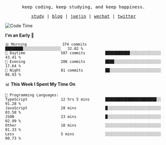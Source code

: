 <p align="center">
  <samp>
    <span>keep coding, keep studying, and keep happiness.</span>
  </samp>
</p>

<p align="center">
  <samp>
    <a href="https://github.com/ouduidui/fe-study">study</a> |
    <a href="https://deweyou.me">blog</a>  |
    <a href="https://juejin.cn/user/4309700183594366">juejin</a> |
    <a href="https://user-images.githubusercontent.com/54696834/165071004-6509e3f2-90c3-448c-9d92-3da42b0c2021.jpeg">wechat</a> |
    <a href="https://twitter.com/ouduidui">twitter</a>
  </samp>
</p>

<!--START_SECTION:waka-->
![Code Time](http://img.shields.io/badge/Code%20Time-3%2C746%20hrs%2019%20mins-blue)

**I'm an Early 🐤** 

```text
🌞 Morning                374 commits         ████████░░░░░░░░░░░░░░░░░   32.02 % 
🌆 Daytime                507 commits         ███████████░░░░░░░░░░░░░░   43.41 % 
🌃 Evening                206 commits         ████░░░░░░░░░░░░░░░░░░░░░   17.64 % 
🌙 Night                  81 commits          ██░░░░░░░░░░░░░░░░░░░░░░░   06.93 % 
```


📊 **This Week I Spent My Time On** 

```text
💬 Programming Languages: 
TypeScript               12 hrs 5 mins       ███████████████████████░░   91.28 % 
JavaScript               28 mins             █░░░░░░░░░░░░░░░░░░░░░░░░   03.58 % 
JSON                     23 mins             █░░░░░░░░░░░░░░░░░░░░░░░░   02.99 % 
Other                    10 mins             ░░░░░░░░░░░░░░░░░░░░░░░░░   01.33 % 
Less                     5 mins              ░░░░░░░░░░░░░░░░░░░░░░░░░   00.73 % 
```


<!--END_SECTION:waka-->
